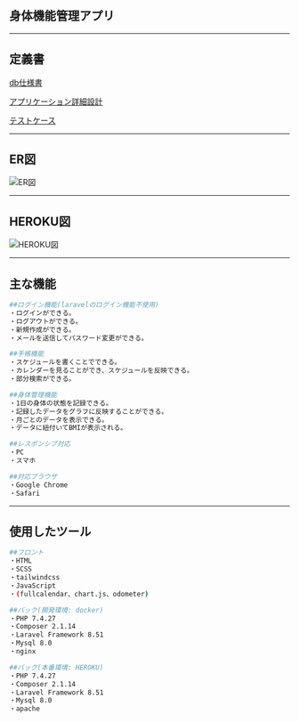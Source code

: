 ## 身体機能管理アプリ
---

## 定義書
[db仕様書](https://docs.google.com/spreadsheets/d/1PR9s_cDnP35ugRIphE39m26ItjIcajQ85kHMjIzOfag/edit#gid=0)

[アプリケーション詳細設計](https://docs.google.com/spreadsheets/d/1XzlIWw6Ce78BYS5AP9YMXUlZOi9XMgaMH_mFbRGaCYU/edit#gid=0)

[テストケース](https://docs.google.com/spreadsheets/d/1g8qDJMMW_4WTHeMA8P33cKv4dRdfM-sqYHMC-rAxiZE/edit#gid=8055108)

---

## ER図
![ER図](https://user-images.githubusercontent.com/61786366/147398474-6ffeb172-9093-467e-b9da-c6cb51016f64.png)

---

## HEROKU図
![HEROKU図](https://user-images.githubusercontent.com/61786366/147398470-a70e020a-8a31-4f17-aaee-c7f1fd2cf97b.png)

---
## 主な機能

```bash
##ログイン機能(laravelのログイン機能不使用)
・ログインができる。
・ログアウトができる。
・新規作成ができる。
・メールを送信してパスワード変更ができる。

##手帳機能
・スケジュールを書くことでできる。
・カレンダーを見ることができ、スケジュールを反映できる。
・部分検索ができる。　

##身体管理機能
・1日の身体の状態を記録できる。
・記録したデータをグラフに反映することができる。
・月ごとのデータを表示できる。
・データに紐付いてBMIが表示される。

##レスポンシブ対応
・PC
・スマホ

##対応ブラウザ
・Google Chrome
・Safari
```

---
## 使用したツール

```bash
##フロント
・HTML
・SCSS
・tailwindcss
・JavaScript
・(fullcalendar、chart.js、odometer)

##バック(開発環境: docker)
・PHP 7.4.27
・Composer 2.1.14
・Laravel Framework 8.51
・Mysql 8.0
・nginx

##バック(本番環境: HEROKU)
・PHP 7.4.27
・Composer 2.1.14
・Laravel Framework 8.51
・Mysql 8.0
・apache
```

